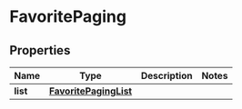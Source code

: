 

# FavoritePaging

## Properties

Name | Type | Description | Notes
------------ | ------------- | ------------- | -------------
**list** | [**FavoritePagingList**](FavoritePagingList.md) |  | 




